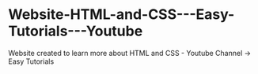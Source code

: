 # Website-HTML-and-CSS---Easy-Tutorials---Youtube
Website created to learn more about HTML and CSS - Youtube Channel -> Easy Tutorials
